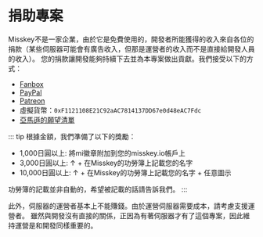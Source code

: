 # 捐助專案
Misskey不是一家企業，由於它是免費使用的，開發者所能獲得的收入來自各位的捐款（某些伺服器可能會有廣告收入，但那是運營者的收入而不是直接給開發人員的收入）。
您的捐款讓開發能夠持續下去並為本專案做出貢獻。我們接受以下的方式：
- [Fanbox](https://syuilo.fanbox.cc/)
- [PayPal](https://paypal.me/syuilo)
- [Patreon](https://www.patreon.com/syuilo)
- 虛擬貨幣：`0xF1121108E21C92aAC7814137DD67e0d48eAC7Fdc`
- [亞馬遜的願望清單](https://www.amazon.jp/hz/wishlist/ls/4JG4P6XKX9KD?ref_=wl_share)

::: tip
根據金額，我們準備了以下的獎勵：
- 1,000日圓以上: 將mi徽章附加到您的misskey.io帳戶上
- 3,000日圓以上: ↑ + 在Misskey的功勞簿上記載您的名字
- 10,000日圓以上: ↑ + 在Misskey的功勞簿上記載您的名字 + 任意圖示

功勞簿的記載並非自動的，希望被記載的話請告訴我們。
:::

此外，伺服器的運營者基本上不能賺錢。由於運營伺服器需要成本，請考慮支援運營者。
雖然與開發沒有直接的關係，正因為有著伺服器才有了這個專案，因此維持運營是和開發同樣重要的。
